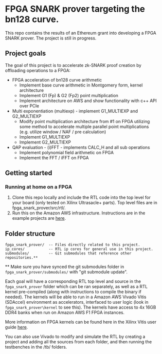 FPGA SNARK prover targeting the bn128 curve.
======================

This repo contains the results of an Ethereum grant into developing a FPGA SNARK prover. The project is still in progress.

## Project goals ##

The goal of this project is to accelerate zk-SNARK proof creation by offloading operations to a FPGA:
 * FPGA acceleration of bn128 curve arithmetic
   - Implement base curve arithmetic in Montgomery form, kernel architecture
   - Implement G1 (Fp) & G2 (Fp2) point multiplication
   - Implement architecture on AWS and show functionality with c++ API over PCIe
 * Multi exponentiation (multiexp) - implement G1_MULTIEXP and G2_MULTIEXP
   - Modify point multiplication architecture from #1 on FPGA utilizing some method to accelerate multiple parallel point multiplications (e.g. utilize window / NAF / pre calculation)
   - Implement G1_MULTIEXP
   - Implement G2_MULTIEXP
 * QAP evaluation - (i)FFT - implements CALC_H and all sub operations
   - Implement polynomial field arithmetic on FPGA
   - Implement the FFT / iFFT on FPGA
   
## Getting started ##

### Running at home on a FPGA ###

1. Clone this repo locally and include the RTL code into the top level for your board (only tested on Xilinx Ultrasacle+ parts). Top level files are in fpga_snark_prover/src/rtl/.
2. Run this on the Amazon AWS infrastructure. Instructions are in the example projects are [here](fpga_snark_prover/kernel/README.md).

## Folder structure ##

```
fpga_snark_prover/  -- Files directly related to this project.
ip_cores/           -- RTL ip cores for general use in this project.
submodules/         -- Git submodules that reference other repositories.**
```

** Make sure you have synced the git submodules folder in ```fpga_snark_prover/submodules/``` with "git submodule update".

Each goal will have a corresponding RTL top level and source in the ```fpga_snark_prover``` folder which can be ran separately, as well as a RTL kernel 
pre-compiled (along with instructions to compile the binary if needed). The kernels will be able to run in a Amazon AWS Vivado Vitis (SDAccel) environment as accelerators,
interfaced to user logic (look in ```fpga_snark_prover\kernel``` to see this). The kernels have access to 4x 16GB DDR4 banks when run on Amazon AWS F1 FPGA instances.

More information on FPGA kernels can be found here in the Xilinx Vitis user guide [here](https://www.xilinx.com/support/documentation/sw_manuals/xilinx2019_2/ug1393-vitis-application-acceleration.pdf).

You can also use Vivado to modify and simulate the RTL by creating a project and adding all the sources from each folder, and then running the testbenches in the /tb/ folders.


